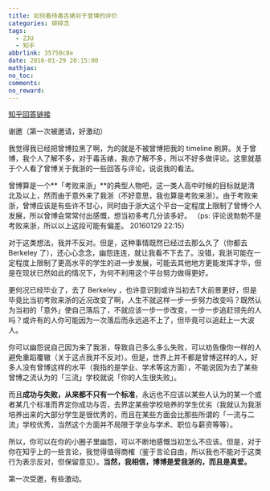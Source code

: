 ```yaml
---
title: 如何看待毒舌婊对于曾博的评价
categories: 碎碎念
tags:
  - ZJU
  - 知乎
abbrlink: 35758c8e
date: 2016-01-29 20:15:00
mathjax:
no_toc:
comments:
no_reward: 
---
```

[知乎回答链接](https://www.zhihu.com/question/39938456/answer/83976241)

谢邀（第一次被邀请，好激动）

我觉得我已经把曾博拉黑了啊，为的就是不被曾博把我的 timeline 刷屏。关于曾博，我个人了解不多，对于毒舌婊，我亦了解不多，所以不好多做评论。这里就基于个人看了曾博关于我浙的一些回答与评论，说说我的看法。<!-- more -->

曾博算是一个**「考败来浙」**的典型人物吧，这一类人高中时候的目标就是清北及以上，然而由于意外来了我浙（不好意思，我也算是考败来浙）。由于考败来浙，曾博应该是有些许不甘心，同时由于浙大这个平台一定程度上限制了曾博个人发展，所以曾博会常常付出感慨，想当初多考几分该多好。
（ps: 评论说勃勃不是考败来浙，所以以上这段可能有偏差。 20160129 22:15）

对于这类想法，我并不反对。但是，这种事情既然已经过去那么久了（你都去 Berkeley 了），还心心念念，幽怨连连，就让我看不下去了。没错，我浙可能在一定程度上限制了更高水平的学生的进一步发展，可能去其他地方更能发挥才华，但是在现状已然如此的情况下，为何不利用这个平台努力做得更好。

更何况已经毕业了，去了 Berkeley ，也许意识到或许当初去T大前景更好，但是毕竟比当初考败来浙的近况改变了啊，人生不就这样一步一步努力改变吗？既然认为当初的「意外」使自己落后了，不就应该一步一步改变，一步一步追赶领先的人吗？或许有的人你可能因为一次落后而永远追不上了，但毕竟可以追赶上一大波人。

你可以幽怨说自己因为来了我浙，导致自己多么多么失败，可以劝告像你一样的人避免重蹈覆辙（关于这点我并不反对）。但是，世界上并不都是曾博这样的人，好多人没有曾博这样的水平（我指的是学业、学术等这方面），不能说因为去了某些曾博之流认为的「三流」学校就说「你的人生很失败」。

而且**成功与失败，从来都不只有一个标准**，永远也不应该以某些人认为的某一个或者某几个标准而界定你成功与否，去界定某些学校培养的学生优劣（我就认为我浙培养出来的大部分学生是很优秀的，而且在某些方面会比那些所谓的「一流与二流」学校优秀，当然这个方面并不局限于学业与学术、职位与薪资等等）。

所以，你可以在你的小圈子里幽怨，可以不断地感慨当初怎么不应该。但是，对于你在知乎上的一些言论，我觉得值得商榷（鉴于言论自由，所以我也不能对于这类行为表示反对，但保留意见）。**当然，我相信，博博是爱我浙的，而且是真爱。**

第一次受邀，有些激动。